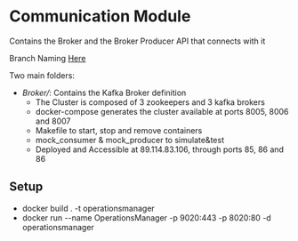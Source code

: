 # Communication Module  
Contains the Broker and the Broker Producer API that connects with it  

Branch Naming [Here](https://github.com/Aphluentia/Documentation/tree/dev)

Two main folders:  
- *Broker/*: Contains the Kafka Broker definition   
	- The Cluster is composed of 3 zookeepers and 3 kafka brokers  
	- docker-compose generates the cluster available at ports 8005, 8006 and 8007  
	- Makefile to start, stop and remove containers  
	- mock_consumer & mock_producer to simulate&test  
	- Deployed and Accessible at 89.114.83.106, through ports 85, 86 and 86  

## Setup       
- docker build . -t operationsmanager    
- docker run --name OperationsManager -p 9020:443 -p 8020:80 -d operationsmanager  